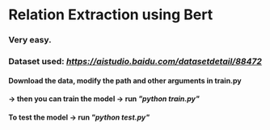 # Relation Extraction using Bert
### Very easy.
### Dataset used: *https://aistudio.baidu.com/datasetdetail/88472*
#### Download the data, modify the path and other arguments in train.py 
#### -> then you can train the model -> run *"python train.py"*
#### To test the model -> run *"python test.py"*
